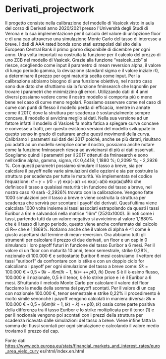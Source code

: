# Derivati_projectwork

Il progetto consiste nella calibrazione del modello di Vasicek visto in aula del corso di Derivati anno 2020/2021 presso l'Università degli Studi di Verona e la sua
implementazione per il calcolo del valore di un’opzione floor e di una cap attraverso una
simulazione Monte Carlo del tasso di interesse a breve.
I dati di AAA rated bonds sono stati estrapolati dal sito della European Central Bank il primo
giorno disponibile di dicembre per ogni anno. Una volta importati va costruita la funzione per
il calcolo del prezzo di uno ZCB nel modello di Vasicek.
Grazie alla funzione “vasicek_zcb” si riesce, scegliendo come input il parametro di mean
reversion alpha, il valore di lungo periodo gamma, la deviazione standard sigma e il valore
inziale r0, a determinare il prezzo per ogni maturità scelta come input.
Per la calibrazione abbiamo bisogno di una funzione obiettivo, nel nostro caso sono due
dato che sfruttiamo sia la funzione fminsearch che lsqnonlin per trovare i parametri che
minimizzino gli errori.
Utilizzando dati di 4 anni diversi possiamo vedere come il nostro modello si comporta più o
meno bene nel caso di curve meno regolari. Possiamo osservare come nel caso di curve con
punti di flesso il modello perda di efficacia, mentre in annate come il 2017, dove la struttura
per scadenza è sostanzialmente sempre concava, il modello si avvicina meglio ai dati. Nella
sua versione ad un fattore infatti il modello di Vasicek fa molta fatica a spiegare curve
concave e convesse a tratti, per questo esistono versioni del modello sviluppate in questo
senso in grado di catturare anche questi movimenti della curva.
Calibriamo i parametri sui dati del 2017 poiché, anche se più datati, risultano più adatti ad un
modello semplice come il nostro, possiamo anche notare come la funzione fminsearch riesca
ad avvicinarsi di più ai dati osservati. Scegliamo quindi i parametri per il 2017 ottenuti da
fminsearch e sono nell’ordine alpha, gamma, sigma, r0: 0,4418; 1,1880 %; 0,2099 %; -
2,2926 %.
Con questi parametri possiamo simulare il tasso a breve, sia per calcolare il payoff nelle varie
simulazioni delle opzioni e sia per costruire la struttura per scadenza per tutte le maturità.
Va implementata nel codice l’equazione:
𝑟𝑡 = 𝛾 + (𝑟0 − 𝛾) exp(−a𝑡) +s exp(−a𝑡)ò exp(a𝑠)𝑑𝑊𝑠
che definisce il tasso a qualsiasi maturità t in funzione del tasso a breve, nel nostro caso r0
sarà -2,2926% trovato con la calibrazione. Vengono fatte 1000 simulazioni per il tasso a
breve e viene costruita la struttura per scadenza che servirà per scontare i payoff dei
derivati. Quest’ultima viene calcolata 1000 volte insieme ai tassi associati estrapolando da
questi i tassi Euribor a 6m e salvandoli nella matrice “i6m” (2520x1000). Si noti come i tassi,
partendo tutti da un valore negativo si avvicinino al valore 1,1880% che è il tasso di lungo
periodo, questo viene anche confermato dal calcolo di R∞ che è 1,1869%. Notiamo anche
che il valore di alpha è <1 come è giusto aspettarsi dal termine di mean-reversion.
Ora abbiamo tutti gli strumenti per calcolare il prezzo di due derivati, un floor e un cap in 0
simulando i loro payoff futuri in funzione del tasso Euribor a 6 mesi.
Per il valore di un floor con maturità 10 anni, tenor semestrale, strike 0,28%, nozionale di
100.000 € e sottostante Euribor 6 mesi costruiamo il vettore dei tassi “euribor1” da
confrontare con lo stike e con un doppio ciclo for calcoliamo i payoff per ogni simulazione
del tasso a breve come:
𝑆𝑘 = 100.000 € ∗ 0,5 ∗ 9𝑘 − 𝑖6𝑚(𝑡𝑘 − 1, 𝑡𝑘)= +∗ 𝑝(0, 𝑡𝑘)
Dove S è il k-esimo flusso, 100.000 è il nozionale, 0,5 è il tenor, k è lo strike price e i è il
Euribor a 6 mesi. Sfruttando il metodo Monte Carlo per calcolare il valore del floor facciamo
la media della somma dei payoff scontati.
Per il valore di un cap con nozionale 100.000 €, tenor semestrale e strike 0,22% il
procedimento è molto simile senonchè i payoff vengono calcolati in maniera diversa:
𝑆𝑘 = 100.000 € ∗ 0,5 ∗ (𝑖6𝑚(𝑡𝑘 − 1, 𝑡𝑘) − 𝑘) +∗ 𝑝(0, 𝑡𝑘)
ossia come parte positiva della differenza tra il tasso Euribor e lo strike moltiplicata per il
tenor (1) e per il nozionale vengono poi scontati con i prezzi della struttura per scadenza
ricavata dalle simulazioni del tasso a breve. Viene infine fatta la somma dei flussi scontati per
ogni simulazione e calcolando il valore medio troviamo il prezzo del cap.


Fonte dati
https://www.ecb.europa.eu/stats/financial_markets_and_interest_rates/euro_area_yield_curv
es/html/index.en.html
